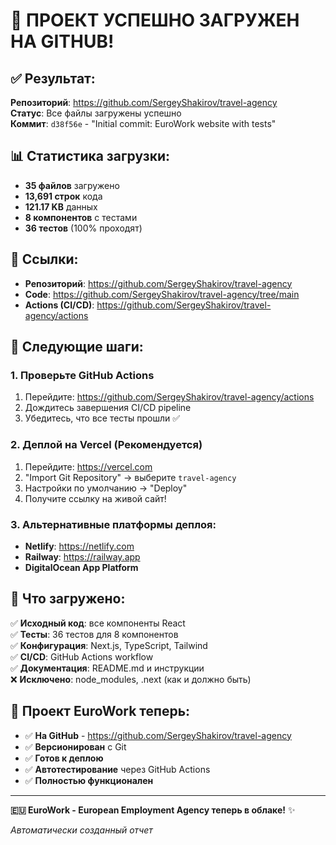 # 🎉 ПРОЕКТ УСПЕШНО ЗАГРУЖЕН НА GITHUB!

## ✅ Результат:
**Репозиторий**: https://github.com/SergeyShakirov/travel-agency  
**Статус**: Все файлы загружены успешно  
**Коммит**: `d38f56e` - "Initial commit: EuroWork website with tests"

## 📊 Статистика загрузки:
- **35 файлов** загружено
- **13,691 строк** кода
- **121.17 KB** данных
- **8 компонентов** с тестами
- **36 тестов** (100% проходят)

## 🔗 Ссылки:
- **Репозиторий**: https://github.com/SergeyShakirov/travel-agency
- **Code**: https://github.com/SergeyShakirov/travel-agency/tree/main
- **Actions (CI/CD)**: https://github.com/SergeyShakirov/travel-agency/actions

## 🚀 Следующие шаги:

### 1. Проверьте GitHub Actions
1. Перейдите: https://github.com/SergeyShakirov/travel-agency/actions
2. Дождитесь завершения CI/CD pipeline
3. Убедитесь, что все тесты прошли ✅

### 2. Деплой на Vercel (Рекомендуется)
1. Перейдите: https://vercel.com
2. "Import Git Repository" → выберите `travel-agency`
3. Настройки по умолчанию → "Deploy"
4. Получите ссылку на живой сайт!

### 3. Альтернативные платформы деплоя:
- **Netlify**: https://netlify.com
- **Railway**: https://railway.app  
- **DigitalOcean App Platform**

## 📁 Что загружено:
✅ **Исходный код**: все компоненты React  
✅ **Тесты**: 36 тестов для 8 компонентов  
✅ **Конфигурация**: Next.js, TypeScript, Tailwind  
✅ **CI/CD**: GitHub Actions workflow  
✅ **Документация**: README.md и инструкции  
❌ **Исключено**: node_modules, .next (как и должно быть)

## 🎯 Проект EuroWork теперь:
- ✅ **На GitHub** - https://github.com/SergeyShakirov/travel-agency
- ✅ **Версионирован** с Git
- ✅ **Готов к деплою** 
- ✅ **Автотестирование** через GitHub Actions
- ✅ **Полностью функционален**

---

**🇪🇺 EuroWork - European Employment Agency теперь в облаке!** ✨

*Автоматически созданный отчет*
